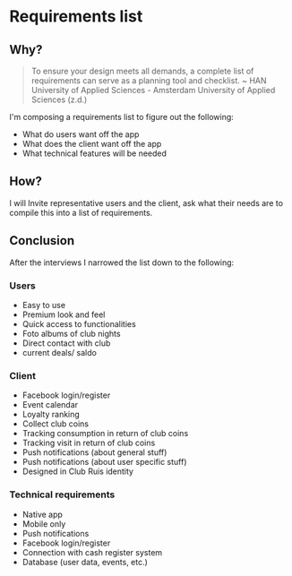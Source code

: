 # Requirements list
## Why?
> To ensure your design meets all demands, a complete list of requirements can serve as a planning tool and checklist. ~ HAN University of Applied Sciences - Amsterdam University of Applied Sciences (z.d.)

I'm composing a requirements list to figure out the following:
- What do users want off the app
- What does the client want off the app
- What technical features will be needed

## How?
I will Invite representative users and the client, ask what their needs are to compile this into a list of requirements.

## Conclusion
After the interviews I narrowed the list down to the following:

### Users
- Easy to use
- Premium look and feel
- Quick access to functionalities
- Foto albums of club nights
- Direct contact with club
- current deals/ saldo

### Client
- Facebook login/register
- Event calendar
- Loyalty ranking
- Collect club coins
- Tracking consumption in return of club coins
- Tracking visit in return of club coins
- Push notifications (about general stuff)
- Push notifications (about user specific stuff)
- Designed in Club Ruis identity

### Technical requirements
- Native app
- Mobile only
- Push notifications
- Facebook login/register
- Connection with cash register system
- Database (user data, events, etc.)
